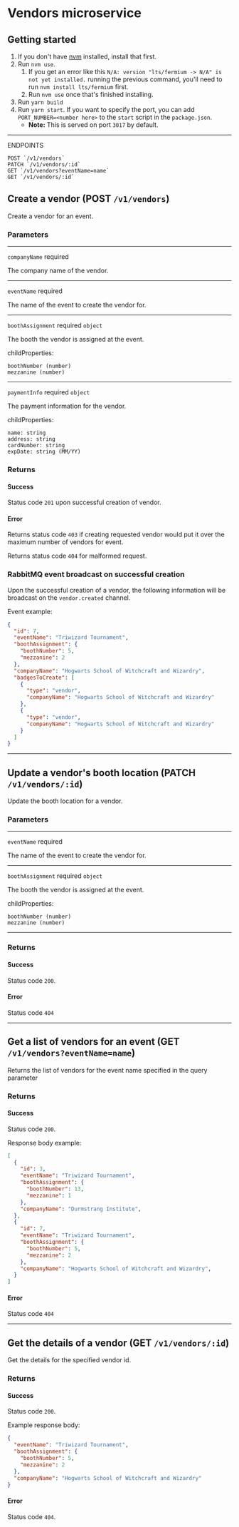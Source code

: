 # Vendors microservice

## Getting started
1. If you don't have [nvm](https://github.com/nvm-sh/nvm) installed, install that first.
1. Run `nvm use`. 
    1. If you get an error like this `N/A: version "lts/fermium -> N/A" is not yet installed.` running the previous command, you'll need to run `nvm install lts/fermium` first.
    1. Run `nvm use` once that's finished installing.
1. Run `yarn build`
1. Run `yarn start`. If you want to specify the port, you can add `PORT_NUMBER=<number here>` to the `start` script in the `package.json`.
    * **Note:** This is served on port `3017` by default.


--------------------

ENDPOINTS

```
POST `/v1/vendors`
PATCH `/v1/vendors/:id`
GET `/v1/vendors?eventName=name`
GET `/v1/vendors/:id`
```

## Create a vendor (POST `/v1/vendors`)

Create a vendor for an event.

### Parameters
--------------------------
`companyName` required

The company name of the vendor.

------------------------------------------

`eventName` required

The name of the event to create the vendor for.

--------------------------

`boothAssignment` required `object`

The booth the vendor is assigned at the event.

childProperties:
```
boothNumber (number)
mezzanine (number)
```
---------------------------

`paymentInfo` required `object`

The payment information for the vendor.

childProperties:
```
name: string
address: string
cardNumber: string
expDate: string (MM/YY)
```

### Returns

#### Success
Status code `201` upon successful creation of vendor.

#### Error

Returns status code `403` if creating requested vendor would put it over the maximum number of vendors for event.

Returns status code `404` for malformed request.

### RabbitMQ event broadcast on successful creation

Upon the successful creation of a vendor, the following information will be broadcast on the `vendor.created` channel.

Event example:

```json
{
  "id": 7,
  "eventName": "Triwizard Tournament",
  "boothAssignment": {
    "boothNumber": 5,
    "mezzanine": 2
  },
  "companyName": "Hogwarts School of Witchcraft and Wizardry",
  "badgesToCreate": [
    {
      "type": "vendor",
      "companyName": "Hogwarts School of Witchcraft and Wizardry" 
    },
    {
      "type": "vendor",
      "companyName": "Hogwarts School of Witchcraft and Wizardry" 
    }
  ]
}
```

--------------------------

## Update a vendor's booth location (PATCH `/v1/vendors/:id`)

Update the booth location for a vendor.

### Parameters
------------------
`eventName` required

The name of the event to create the vendor for.

--------------------------

`boothAssignment` required `object`

The booth the vendor is assigned at the event.

childProperties:
```
boothNumber (number)
mezzanine (number)
```
---------------------------

### Returns

#### Success

Status code `200`.

#### Error

Status code `404`

---------------------

## Get a list of vendors for an event (GET `/v1/vendors?eventName=name`)

Returns the list of vendors for the event name specified in the query parameter

### Returns

#### Success

Status code `200`.

Response body example:

```json
[
  {
    "id": 3,
    "eventName": "Triwizard Tournament",
    "boothAssignment": {
      "boothNumber": 13,
      "mezzanine": 1
    },
    "companyName": "Durmstrang Institute",
  },
  {
    "id": 7,
    "eventName": "Triwizard Tournament",
    "boothAssignment": {
      "boothNumber": 5,
      "mezzanine": 2
    },
    "companyName": "Hogwarts School of Witchcraft and Wizardry",
  }
]
```

#### Error

Status code `404`

------------------------

## Get the details of a vendor (GET `/v1/vendors/:id`)

Get the details for the specified vendor id.

### Returns

#### Success

Status code `200`.

Example response body:

```json
{
  "eventName": "Triwizard Tournament",
  "boothAssignment": {
    "boothNumber": 5,
    "mezzanine": 2
  },
  "companyName": "Hogwarts School of Witchcraft and Wizardry"
}
```

#### Error

Status code `404`.
